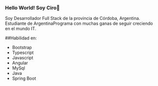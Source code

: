 ### Hello World! Soy Ciro👋

Soy Desarrollador Full Stack de la provincia de Córdoba, Argentina. Estudiante de ArgentinaPrograma con muchas ganas de seguir creciendo en el mundo IT.


##Habilidad en:
- Bootstrap
- Typescript 
- Javascript
- Angular
- MySql
- Java
- Spring Boot

<!--
**CiroM77/CiroM77** is a ✨ _special_ ✨ repository because its `README.md` (this file) appears on your GitHub profile.

Here are some ideas to get you started:

- 🔭 I’m currently working on ...
- 🌱 I’m currently learning ...
- 👯 I’m looking to collaborate on ...
- 🤔 I’m looking for help with ...
- 💬 Ask me about ...
- 📫 How to reach me: ...
- 😄 Pronouns: ...
- ⚡ Fun fact: ...
-->
